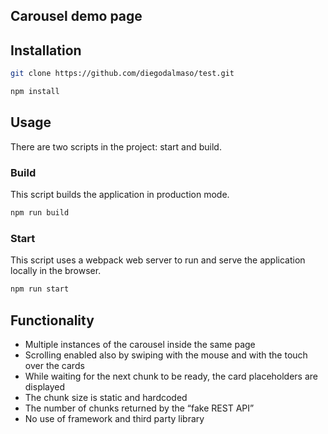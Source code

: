 ## Carousel demo page

## Installation

```bash
git clone https://github.com/diegodalmaso/test.git
```

```bash
npm install
```

## Usage

There are two scripts in the project: start and build.

### Build

This script builds the application in production mode.

```bash
npm run build
```

### Start

This script uses a webpack web server to run and serve the application locally in the browser.

```bash
npm run start
```

## Functionality

* Multiple instances of the carousel inside the same page
* Scrolling enabled also by swiping with the mouse and with the touch over the cards
* While waiting for the next chunk to be ready, the card placeholders are displayed
* The chunk size is static and hardcoded
* The number of chunks returned by the “fake REST API”
* No use of framework and third party library
